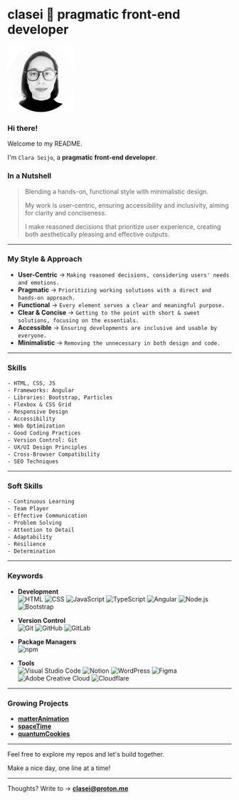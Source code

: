 # clasei 🚀 pragmatic front-end developer

[<img src="cla_sei_profile_pic_bw_circle.png" alt="clasei profile pic" width="150"/>](https://github.com/clasei/)

### Hi there! 

Welcome to my README.

I'm ```Clara Seijo```, a **pragmatic front-end developer**.

### In a Nutshell

> Blending a hands-on, functional style with minimalistic design.
> 
> My work is user-centric, ensuring accessibility and inclusivity, aiming for clarity and conciseness.
> 
> I make reasoned decisions that prioritize user experience, creating both aesthetically pleasing and effective outputs.

---

### My Style & Approach 

- **User-Centric** → ```Making reasoned decisions, considering users' needs and emotions.```
- **Pragmatic** → ```Prioritizing working solutions with a direct and hands-on approach.```
- **Functional** → ```Every element serves a clear and meaningful purpose.```
- **Clear & Concise** → ```Getting to the point with short & sweet solutions, focusing on the essentials.```
- **Accessible** → ```Ensuring developments are inclusive and usable by everyone.```
- **Minimalistic** → ```Removing the unnecessary in both design and code.```

---

### Skills 

```
- HTML, CSS, JS
- Frameworks: Angular
- Libraries: Bootstrap, Particles
- Flexbox & CSS Grid
- Responsive Design
- Accessibility
- Web Optimization
- Good Coding Practices
- Version Control: Git
- UX/UI Design Principles
- Cross-Browser Compatibility
- SEO Techniques
```

---

### Soft Skills

```
- Continuous Learning
- Team Player
- Effective Communication
- Problem Solving
- Attention to Detail
- Adaptability
- Resilience
- Determination
```

---

### Keywords

- **Development** 
<br>![HTML](https://img.shields.io/badge/-HTML-grey?logo=html5)
![CSS](https://img.shields.io/badge/-CSS-grey?logo=csswizardry)
![JavaScript](https://img.shields.io/badge/-JavaScript-grey?logo=javascript)
![TypeScript](https://img.shields.io/badge/-TypeScript-grey?logo=typescript)
![Angular](https://img.shields.io/badge/-Angular-grey?logo=angular)
![Node.js](https://img.shields.io/badge/-Node.js-grey?logo=node.js)
![Bootstrap](https://img.shields.io/badge/-Bootstrap-grey?logo=bootstrap)

- **Version Control** 
<br>![Git](https://img.shields.io/badge/-Git-grey?logo=git)
![GitHub](https://img.shields.io/badge/-GitHub-grey?logo=github)
![GitLab](https://img.shields.io/badge/-GitLab-grey?logo=gitlab)

- **Package Managers** 
<br>![npm](https://img.shields.io/badge/-npm-grey?logo=npm)

- **Tools** 
<br>![Visual Studio Code](https://img.shields.io/badge/-VS_Code-grey?style=flat&logo=visual-studio-code&logoColor=blue)
![Notion](https://img.shields.io/badge/-Notion-grey?style=flat&logo=notion&logoColor=black)
![WordPress](https://img.shields.io/badge/-WordPress-grey?logo=wordpress)
![Figma](https://img.shields.io/badge/-Figma-grey?logo=figma)
![Adobe Creative Cloud](https://img.shields.io/badge/-Adobe_Creative_Cloud-grey?style=flat&logo=adobe-creative-cloud&logoColor=%23DA1F26)
![Cloudflare](https://img.shields.io/badge/-Cloudflare-grey?style=flat&logo=cloudflare&logoColor=%23F38020)

---

### Growing Projects
- [**matterAnimation**](https://clasei.github.io/matter-animation/)
- [**spaceTime**](https://clasei.github.io/space-time/)
- [**quantumCookies**](https://clasei.github.io/quantum-cookies/)

---

Feel free to explore my repos and let's build together. 

Make a nice day, one line at a time! 

---

Thoughts? Write to → [**clasei@proton.me**](mailto:clasei@proton.me)
